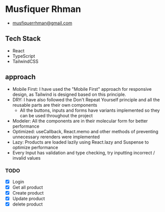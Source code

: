 # Musfiquer Rhman
 - musfiquerrhman@gmail.com

## Tech Stack
 - React
 - TypeScript
 - TailwindCSS

## approach 
 - Mobile First: I have used the "Mobile First" approach for responsive design, as Tailwind is designed based on this principle.
 - DRY: I have also followed the Don't Repeat Yourself principle and all the reusable parts are their own components
    - All the buttons, inputs and forms have variants implemented so they can be used throughout the project
 - Modeler: All the components are in their molecular form for better performance
 - Optimized: useCallback, React.memo and other methods of preventing unnecessary rerenders were implemented
 - Lazy: Products are loaded lazily using React.lazy and Suspense to optimize performance
 - Every Input has validation and type checking, try inputting incorrect / invalid values

### TODO
 - [x] Login
 - [x] Get all product
 - [x] Create product
 - [x] Update product
 - [x] delete product